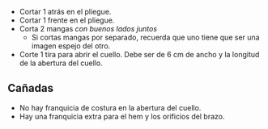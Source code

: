 *   Cortar 1 atrás en el pliegue.
*   Cortar 1 frente en el pliegue.
*   Corta 2 mangas *con buenos lados juntos*
    *   Si cortas mangas por separado, recuerda que uno tiene que ser una imagen espejo del otro.
*   Corte 1 tira para abrir el cuello. Debe ser de 6 cm de ancho y la longitud de la abertura del cuello.

## Cañadas

*   No hay franquicia de costura en la abertura del cuello.
*   Hay una franquicia extra para el hem y los orificios del brazo.
